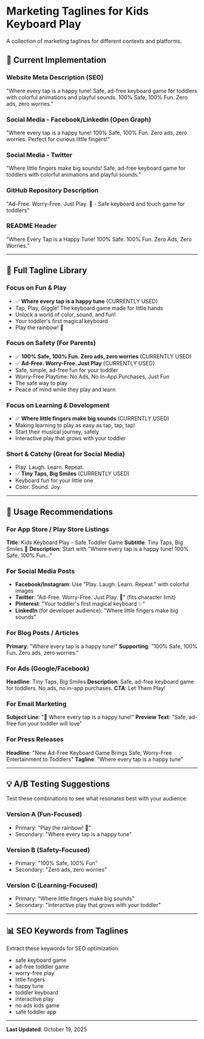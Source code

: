 # Marketing Taglines for Kids Keyboard Play

A collection of marketing taglines for different contexts and platforms.

## 🎯 Current Implementation

### Website Meta Description (SEO)
"Where every tap is a happy tune! Safe, ad-free keyboard game for toddlers with colorful animations and playful sounds. 100% Safe, 100% Fun. Zero ads, zero worries."

### Social Media - Facebook/LinkedIn (Open Graph)
"Where every tap is a happy tune! 100% Safe, 100% Fun. Zero ads, zero worries. Perfect for curious little fingers!"

### Social Media - Twitter
"Where little fingers make big sounds! Safe, ad-free keyboard game for toddlers with colorful animations and playful sounds."

### GitHub Repository Description
"Ad-Free. Worry-Free. Just Play. 🌈 - Safe keyboard and touch game for toddlers"

### README Header
"Where Every Tap is a Happy Tune! 100% Safe. 100% Fun. Zero Ads, Zero Worries."

---

## 📝 Full Tagline Library

### Focus on Fun & Play
- ✅ **Where every tap is a happy tune** (CURRENTLY USED)
- Tap, Play, Giggle! The keyboard game made for little hands
- Unlock a world of color, sound, and fun!
- Your toddler's first magical keyboard
- Play the rainbow! 🌈

### Focus on Safety (For Parents)
- ✅ **100% Safe, 100% Fun. Zero ads, zero worries** (CURRENTLY USED)
- ✅ **Ad-Free. Worry-Free. Just Play** (CURRENTLY USED)
- Safe, simple, ad-free fun for your toddler
- Worry-Free Playtime: No Ads, No In-App Purchases, Just Fun
- The safe way to play
- Peace of mind while they play and learn

### Focus on Learning & Development
- ✅ **Where little fingers make big sounds** (CURRENTLY USED)
- Making learning to play as easy as tap, tap, tap!
- Start their musical journey, safely
- Interactive play that grows with your toddler

### Short & Catchy (Great for Social Media)
- Play. Laugh. Learn. Repeat.
- ✅ **Tiny Taps, Big Smiles** (CURRENTLY USED)
- Keyboard fun for your little one
- Color. Sound. Joy.

---

## 🎨 Usage Recommendations

### For App Store / Play Store Listings
**Title**: Kids Keyboard Play - Safe Toddler Game
**Subtitle**: Tiny Taps, Big Smiles 🌈
**Description**: Start with "Where every tap is a happy tune! 100% Safe, 100% Fun..."

### For Social Media Posts
- **Facebook/Instagram**: Use "Play. Laugh. Learn. Repeat." with colorful images
- **Twitter**: "Ad-Free. Worry-Free. Just Play. 🌈" (fits character limit)
- **Pinterest**: "Your toddler's first magical keyboard ✨"
- **LinkedIn** (for developer audience): "Where little fingers make big sounds"

### For Blog Posts / Articles
**Primary**: "Where every tap is a happy tune!"
**Supporting**: "100% Safe, 100% Fun. Zero ads, zero worries."

### For Ads (Google/Facebook)
**Headline**: Tiny Taps, Big Smiles
**Description**: Safe, ad-free keyboard game for toddlers. No ads, no in-app purchases.
**CTA**: Let Them Play!

### For Email Marketing
**Subject Line**: "🎹 Where every tap is a happy tune!"
**Preview Text**: "Safe, ad-free fun your toddler will love"

### For Press Releases
**Headline**: "New Ad-Free Keyboard Game Brings Safe, Worry-Free Entertainment to Toddlers"
**Tagline**: "Where every tap is a happy tune"

---

## 💡 A/B Testing Suggestions

Test these combinations to see what resonates best with your audience:

### Version A (Fun-Focused)
- Primary: "Play the rainbow! 🌈"
- Secondary: "Where every tap is a happy tune"

### Version B (Safety-Focused)
- Primary: "100% Safe, 100% Fun"
- Secondary: "Zero ads, zero worries"

### Version C (Learning-Focused)
- Primary: "Where little fingers make big sounds"
- Secondary: "Interactive play that grows with your toddler"

---

## 📊 SEO Keywords from Taglines

Extract these keywords for SEO optimization:
- safe keyboard game
- ad-free toddler game
- worry-free play
- little fingers
- happy tune
- toddler keyboard
- interactive play
- no ads kids game
- safe toddler app

---

**Last Updated**: October 19, 2025

